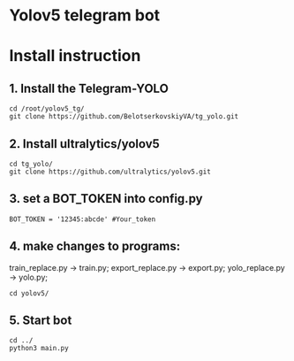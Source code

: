 # Yolov5 telegram bot
# Install instruction
## 1. Install the Telegram-YOLO
```
cd /root/yolov5_tg/
git clone https://github.com/BelotserkovskiyVA/tg_yolo.git
```
## 2. Install ultralytics/yolov5
```
cd tg_yolo/
git clone https://github.com/ultralytics/yolov5.git
```
## 3. set a BOT_TOKEN into config.py

```
BOT_TOKEN = '12345:abcde' #Your_token
```
## 4. make changes to programs:  
train_replace.py -> train.py;
export_replace.py -> export.py;
yolo_replace.py -> yolo.py;
```
cd yolov5/
```
## 5. Start bot
```
cd ../
python3 main.py
```

